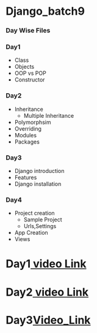 # Django_batch9

### Day Wise Files

### Day1
- Class
- Objects
- OOP vs POP
- Constructor

### Day2
- Inheritance 
  - Multiple Inheritance
- Polymorphsim
- Overriding
- Modules
- Packages

### Day3
  - Django introduction
  - Features
  - Django installation
  
 ### Day4
 - Project creation
    - Sample Project
    - Urls,Settings
 - App Creation
  - Views
 
 



# Day1[ video Link](https://transcripts.gotomeeting.com/#/s/5c80c37b7941ac79ca41f5687ec5cac554bf274a07df388ee694b03d29913959)


# Day2[ video Link](https://transcripts.gotomeeting.com/#/s/34e7f5e0b98b29357258cef35deaee7a8a5ae5f42db340009360fe48cf34505a)

# Day3[Video_Link](https://transcripts.gotomeeting.com/#/s/6832495eb3ec89f2de8cbcf0a27e4c36b0ef74d7936722936bdae7540fea6d04)
